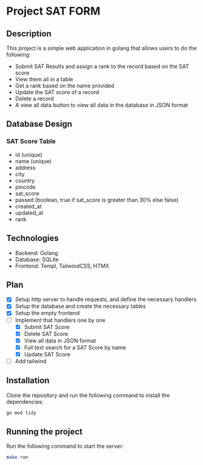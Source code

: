 # Project SAT FORM

## Description

This project is a simple web application in golang that allows users to do the following:

- Submit SAT Results and assign a rank to the record based on the SAT score
- View them all in a table
- Get a rank based on the name provided
- Update the SAT score of a record
- Delete a record
- A view all data button to view all data in the database in JSON format

## Database Design

### SAT Score Table

- id (unique)
- name (unique)
- address
- city
- country
- pincode
- sat_score
- passed (boolean, true if sat_score is greater than 30% else false)
- created_at
- updated_at
- rank

## Technologies

- Backend: Golang
- Database: SQLite
- Frontend: Templ, TailwindCSS, HTMX

## Plan

- [x] Setup http server to handle requests, and define the necessary handlers
- [x] Setup the database and create the necessary tables
- [x] Setup the empty frontend
- [ ] Implement that handlers one by one
  - [x] Submit SAT Score
  - [x] Delete SAT Score
  - [x] View all data in JSON format
  - [x] Full text search for a SAT Score by name
  - [x] Update SAT Score
- [ ] Add tailwind

## Installation

Clone the repository and run the following command to install the dependencies:

```bash
go mod tidy
```

## Running the project

Run the following command to start the server:

```bash
make run
```
